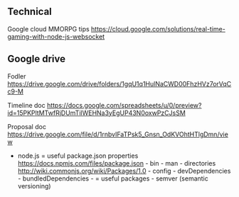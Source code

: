 Technical
---

Google cloud MMORPG tips
https://cloud.google.com/solutions/real-time-gaming-with-node-js-websocket


Google drive
---

Fodler
https://drive.google.com/drive/folders/1gqU1q1HulNaCWD00FhzHVz7orVqCc9-M

Timeline doc
https://docs.google.com/spreadsheets/u/0/preview?id=15PKPltMTwfRjDUmTilWEHNa3yEgUP43N0oxwPzCJsSM

Proposal doc
https://drive.google.com/file/d/1rnbvIFaTPsk5_Gnsn_OdKVOhtHTlgDmn/view


* node.js
	= useful package.json properties
	https://docs.npmjs.com/files/package.json
		- bin
		- man
		- directories
		http://wiki.commonjs.org/wiki/Packages/1.0
		- config
		- devDependencies
		- bundledDependencies
		- 
	= useful packages
		- semver (semantic versioning)
